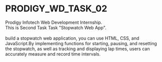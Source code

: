 # PRODIGY_WD_TASK_02
Prodigy Infotech Web Development Internship. <BR>This is Second Task Task "Stopwatch Web App".<br><br>
build a stopwatch web application, you can use HTML, CSS, and JavaScript.By implementing functions for starting, pausing, and resetting the stopwatch, as well as tracking and displaying lap times, users can accurately measure and record time intervals. 
